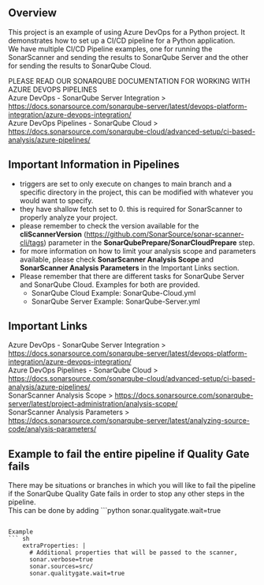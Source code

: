 ## Overview

This project is an example of using Azure DevOps for a Python project. It demonstrates how to set up a CI/CD pipeline for a Python application.  
We have multiple CI/CD Pipeline examples, one for running the SonarScanner and sending the results to SonarQube Server and the other for sending the results to SonarQube Cloud.  

PLEASE READ OUR SONARQUBE DOCUMENTATION FOR WORKING WITH AZURE DEVOPS PIPELINES  
Azure DevOps - SonarQube Server Integration > https://docs.sonarsource.com/sonarqube-server/latest/devops-platform-integration/azure-devops-integration/  
Azure DevOps Pipelines - SonarQube Cloud > https://docs.sonarsource.com/sonarqube-cloud/advanced-setup/ci-based-analysis/azure-pipelines/  

## Important Information in Pipelines
- triggers are set to only execute on changes to main branch and a specific directory in the project, this can be modified with whatever you would want to specify.
- they have shallow fetch set to 0. this is required for SonarScanner to properly analyze your project.  
- please remember to check the version available for the **cliScannerVersion** (https://github.com/SonarSource/sonar-scanner-cli/tags) parameter in the **SonarQubePrepare/SonarCloudPrepare** step.
- for more information on how to limit your analysis scope and parameters available, please check **SonarScanner Analysis Scope** and **SonarScanner Analysis Parameters** in the Important Links section.
- Please remember that there are different tasks for SonarQube Server and SonarQube Cloud. Examples for both are provided.
    - SonarQube Cloud Example: SonarQube-Cloud.yml  
    - SonarQube Server Example: SonarQube-Server.yml 

## Important Links
Azure DevOps - SonarQube Server Integration > https://docs.sonarsource.com/sonarqube-server/latest/devops-platform-integration/azure-devops-integration/  
Azure DevOps Pipelines - SonarQube Cloud > https://docs.sonarsource.com/sonarqube-cloud/advanced-setup/ci-based-analysis/azure-pipelines/  
SonarScanner Analysis Scope > https://docs.sonarsource.com/sonarqube-server/latest/project-administration/analysis-scope/  
SonarScanner Analysis Parameters > https://docs.sonarsource.com/sonarqube-server/latest/analyzing-source-code/analysis-parameters/  

## Example to fail the entire pipeline if Quality Gate fails
There may be situations or branches in which you will like to fail the pipeline if the SonarQube Quality Gate fails in order to stop any other steps in the pipeline.  
This can be done by adding ```python
sonar.qualitygate.wait=true
``` to the **extraProperties** section in the **SonarQubePrepare/SonarCloudPrepare** task.  

Example
``` sh
    extraProperties: |
      # Additional properties that will be passed to the scanner, 
      sonar.verbose=true
      sonar.sources=src/
      sonar.qualitygate.wait=true
```